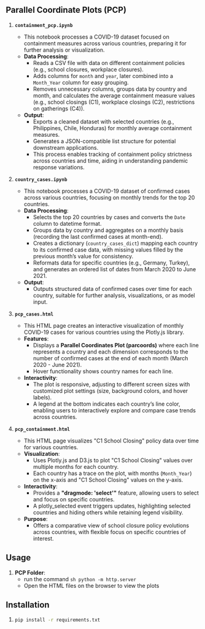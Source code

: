 ## Parallel Coordinate Plots (PCP)

1. **`containment_pcp.ipynb`**
   - This notebook processes a COVID-19 dataset focused on containment measures across various countries, preparing it for further analysis or visualization.
   - **Data Processing**:
     - Reads a CSV file with data on different containment policies (e.g., school closures, workplace closures).
     - Adds columns for `month` and `year`, later combined into a `Month_Year` column for easy grouping.
     - Removes unnecessary columns, groups data by country and month, and calculates the average containment measure values (e.g., school closings (C1), workplace closings (C2), restrictions on gatherings (C4)).
   - **Output**:
     - Exports a cleaned dataset with selected countries (e.g., Philippines, Chile, Honduras) for monthly average containment measures.
     - Generates a JSON-compatible list structure for potential downstream applications.
     - This process enables tracking of containment policy strictness across countries and time, aiding in understanding pandemic response variations.

2. **`country_cases.ipynb`**
   - This notebook processes a COVID-19 dataset of confirmed cases across various countries, focusing on monthly trends for the top 20 countries.
   - **Data Processing**:
     - Selects the top 20 countries by cases and converts the `Date` column to datetime format.
     - Groups data by country and aggregates on a monthly basis (recording the last confirmed cases at month-end).
     - Creates a dictionary (`country_cases_dict`) mapping each country to its confirmed case data, with missing values filled by the previous month’s value for consistency.
     - Reformats data for specific countries (e.g., Germany, Turkey), and generates an ordered list of dates from March 2020 to June 2021.
   - **Output**:
     - Outputs structured data of confirmed cases over time for each country, suitable for further analysis, visualizations, or as model input.

3. **`pcp_cases.html`**
   - This HTML page creates an interactive visualization of monthly COVID-19 cases for various countries using the Plotly.js library.
   - **Features**:
     - Displays a **Parallel Coordinates Plot (parcoords)** where each line represents a country and each dimension corresponds to the number of confirmed cases at the end of each month (March 2020 - June 2021).
     - Hover functionality shows country names for each line.
   - **Interactivity**:
     - The plot is responsive, adjusting to different screen sizes with customized plot settings (size, background colors, and hover labels).
     - A legend at the bottom indicates each country’s line color, enabling users to interactively explore and compare case trends across countries.

4. **`pcp_containment.html`**
   - This HTML page visualizes "C1 School Closing" policy data over time for various countries.
   - **Visualization**:
     - Uses Plotly.js and D3.js to plot "C1 School Closing" values over multiple months for each country.
     - Each country has a trace on the plot, with months (`Month_Year`) on the x-axis and "C1 School Closing" values on the y-axis.
   - **Interactivity**:
     - Provides a **"dragmode: 'select'"** feature, allowing users to select and focus on specific countries.
     - A plotly_selected event triggers updates, highlighting selected countries and hiding others while retaining legend visibility.
   - **Purpose**:
     - Offers a comparative view of school closure policy evolutions across countries, with flexible focus on specific countries of interest.

## Usage
1. **PCP Folder**:
   - run the command ```sh python -m http.server```
   - Open the HTML files on the browser to view the plots

## Installation 
1. ```sh
   pip install -r requirements.txt
   ```
